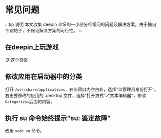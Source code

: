 # 常见问题
:::tip 说明
本文收集 deepin 论坛的一小部分经常问的问题及解决方案。由于摘自个别帖子，不保证解决方案的可行性。
:::

## 在deepin上玩游戏

见 [这个页面](/deepin-solutions/games)

## 修改应用在启动器中的分类

打开 `/usr/share/applications`，右击窗口内空白处，选择“以管理员身份打开”。右击要修改的应用的 .desktop 文件，选择“打开方式”>“文本编辑器”，修改`Categories=`后面的内容。

## 执行 su 命令始终提示“su: 鉴定故障”
改用 `sudo su` 命令。
